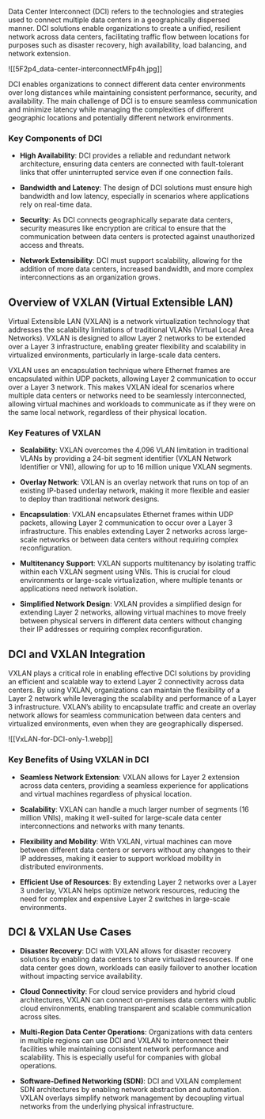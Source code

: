Data Center Interconnect (DCI) refers to the technologies and strategies used to connect multiple data centers in a geographically dispersed manner. DCI solutions enable organizations to create a unified, resilient network across data centers, facilitating traffic flow between locations for purposes such as disaster recovery, high availability, load balancing, and network extension.

![[5F2p4_data-center-interconnectMFp4h.jpg]]

DCI enables organizations to connect different data center environments over long distances while maintaining consistent performance, security, and availability. The main challenge of DCI is to ensure seamless communication and minimize latency while managing the complexities of different geographic locations and potentially different network environments.
### **Key Components of DCI**

- **High Availability**: DCI provides a reliable and redundant network architecture, ensuring data centers are connected with fault-tolerant links that offer uninterrupted service even if one connection fails.

- **Bandwidth and Latency**: The design of DCI solutions must ensure high bandwidth and low latency, especially in scenarios where applications rely on real-time data.

- **Security**: As DCI connects geographically separate data centers, security measures like encryption are critical to ensure that the communication between data centers is protected against unauthorized access and threats.

- **Network Extensibility**: DCI must support scalability, allowing for the addition of more data centers, increased bandwidth, and more complex interconnections as an organization grows.

## **Overview of VXLAN (Virtual Extensible LAN)**

Virtual Extensible LAN (VXLAN) is a network virtualization technology that addresses the scalability limitations of traditional VLANs (Virtual Local Area Networks). VXLAN is designed to allow Layer 2 networks to be extended over a Layer 3 infrastructure, enabling greater flexibility and scalability in virtualized environments, particularly in large-scale data centers.

VXLAN uses an encapsulation technique where Ethernet frames are encapsulated within UDP packets, allowing Layer 2 communication to occur over a Layer 3 network. This makes VXLAN ideal for scenarios where multiple data centers or networks need to be seamlessly interconnected, allowing virtual machines and workloads to communicate as if they were on the same local network, regardless of their physical location.

### **Key Features of VXLAN**

- **Scalability**: VXLAN overcomes the 4,096 VLAN limitation in traditional VLANs by providing a 24-bit segment identifier (VXLAN Network Identifier or VNI), allowing for up to 16 million unique VXLAN segments.

- **Overlay Network**: VXLAN is an overlay network that runs on top of an existing IP-based underlay network, making it more flexible and easier to deploy than traditional network designs.

- **Encapsulation**: VXLAN encapsulates Ethernet frames within UDP packets, allowing Layer 2 communication to occur over a Layer 3 infrastructure. This enables extending Layer 2 networks across large-scale networks or between data centers without requiring complex reconfiguration.

- **Multitenancy Support**: VXLAN supports multitenancy by isolating traffic within each VXLAN segment using VNIs. This is crucial for cloud environments or large-scale virtualization, where multiple tenants or applications need network isolation.

- **Simplified Network Design**: VXLAN provides a simplified design for extending Layer 2 networks, allowing virtual machines to move freely between physical servers in different data centers without changing their IP addresses or requiring complex reconfiguration.

## **DCI and VXLAN Integration**

VXLAN plays a critical role in enabling effective DCI solutions by providing an efficient and scalable way to extend Layer 2 connectivity across data centers. By using VXLAN, organizations can maintain the flexibility of a Layer 2 network while leveraging the scalability and performance of a Layer 3 infrastructure. VXLAN’s ability to encapsulate traffic and create an overlay network allows for seamless communication between data centers and virtualized environments, even when they are geographically dispersed.

![[VxLAN-for-DCI-only-1.webp]]
### **Key Benefits of Using VXLAN in DCI**

- **Seamless Network Extension**: VXLAN allows for Layer 2 extension across data centers, providing a seamless experience for applications and virtual machines regardless of physical location.

- **Scalability**: VXLAN can handle a much larger number of segments (16 million VNIs), making it well-suited for large-scale data center interconnections and networks with many tenants.

- **Flexibility and Mobility**: With VXLAN, virtual machines can move between different data centers or servers without any changes to their IP addresses, making it easier to support workload mobility in distributed environments.

- **Efficient Use of Resources**: By extending Layer 2 networks over a Layer 3 underlay, VXLAN helps optimize network resources, reducing the need for complex and expensive Layer 2 switches in large-scale environments.

## **DCI & VXLAN Use Cases**

- **Disaster Recovery**: DCI with VXLAN allows for disaster recovery solutions by enabling data centers to share virtualized resources. If one data center goes down, workloads can easily failover to another location without impacting service availability.

- **Cloud Connectivity**: For cloud service providers and hybrid cloud architectures, VXLAN can connect on-premises data centers with public cloud environments, enabling transparent and scalable communication across sites.

- **Multi-Region Data Center Operations**: Organizations with data centers in multiple regions can use DCI and VXLAN to interconnect their facilities while maintaining consistent network performance and scalability. This is especially useful for companies with global operations.

- **Software-Defined Networking (SDN)**: DCI and VXLAN complement SDN architectures by enabling network abstraction and automation. VXLAN overlays simplify network management by decoupling virtual networks from the underlying physical infrastructure.
